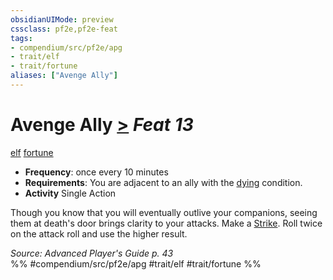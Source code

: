 ```yaml
---
obsidianUIMode: preview
cssclass: pf2e,pf2e-feat
tags:
- compendium/src/pf2e/apg
- trait/elf
- trait/fortune
aliases: ["Avenge Ally"]
---
```

# Avenge Ally  [>](rules/core-rulebook/chapter-9-playing-the-game.md#Actions "Single Action") *Feat 13*  
[elf](rules/traits/elf.md "Elf Ancestry & Heritage Trait")  [fortune](rules/traits/fortune.md "Fortune Effect Trait")  

- **Frequency**: once every 10 minutes
- **Requirements**: You are adjacent to an ally with the [dying](rules/conditions.md#Dying) condition.
- **Activity** Single Action

Though you know that you will eventually outlive your companions, seeing them at death's door brings clarity to your attacks. Make a [Strike](rules/actions/strike.md). Roll twice on the attack roll and use the higher result.

*Source: Advanced Player's Guide p. 43*  
%% #compendium/src/pf2e/apg #trait/elf #trait/fortune %%